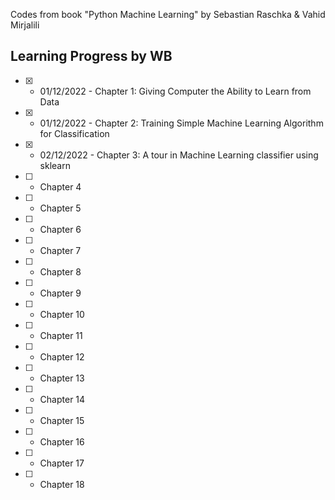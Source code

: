 Codes from book "Python Machine Learning" by Sebastian Raschka & Vahid Mirjalili

Learning Progress by WB
-------------------------------

- [X] - 01/12/2022 - Chapter 1: Giving Computer the Ability to Learn from Data<br>
- [X] - 01/12/2022 - Chapter 2: Training Simple Machine Learning Algorithm for Classification<br>
- [X] - 02/12/2022 - Chapter 3: A tour in Machine Learning classifier using sklearn<br>
- [ ] - Chapter 4<br>
- [ ] - Chapter 5<br>
- [ ] - Chapter 6<br>
- [ ] - Chapter 7<br>
- [ ] - Chapter 8<br>
- [ ] - Chapter 9<br>
- [ ] - Chapter 10<br>
- [ ] - Chapter 11<br>
- [ ] - Chapter 12<br>
- [ ] - Chapter 13<br>
- [ ] - Chapter 14<br>
- [ ] - Chapter 15<br>
- [ ] - Chapter 16<br>
- [ ] - Chapter 17<br>
- [ ] - Chapter 18<br>
